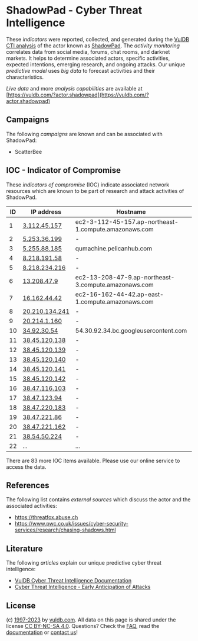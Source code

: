 # ShadowPad - Cyber Threat Intelligence

These _indicators_ were reported, collected, and generated during the [VulDB CTI analysis](https://vuldb.com/?kb.cti) of the actor known as [ShadowPad](https://vuldb.com/?actor.shadowpad). The _activity monitoring_ correlates data from social media, forums, chat rooms, and darknet markets. It helps to determine associated actors, specific activities, expected intentions, emerging research, and ongoing attacks. Our unique _predictive model_ uses _big data_ to forecast activities and their characteristics.

_Live data_ and more _analysis capabilities_ are available at [https://vuldb.com/?actor.shadowpad](https://vuldb.com/?actor.shadowpad)

## Campaigns

The following _campaigns_ are known and can be associated with ShadowPad:

* ScatterBee

## IOC - Indicator of Compromise

These _indicators of compromise_ (IOC) indicate associated network resources which are known to be part of research and attack activities of ShadowPad.

ID | IP address | Hostname | Campaign | Confidence
-- | ---------- | -------- | -------- | ----------
1 | [3.112.45.157](https://vuldb.com/?ip.3.112.45.157) | ec2-3-112-45-157.ap-northeast-1.compute.amazonaws.com | - | Medium
2 | [5.253.36.199](https://vuldb.com/?ip.5.253.36.199) | - | - | High
3 | [5.255.88.185](https://vuldb.com/?ip.5.255.88.185) | qumachine.pelicanhub.com | - | High
4 | [8.218.191.58](https://vuldb.com/?ip.8.218.191.58) | - | - | High
5 | [8.218.234.216](https://vuldb.com/?ip.8.218.234.216) | - | - | High
6 | [13.208.47.9](https://vuldb.com/?ip.13.208.47.9) | ec2-13-208-47-9.ap-northeast-3.compute.amazonaws.com | - | Medium
7 | [16.162.44.42](https://vuldb.com/?ip.16.162.44.42) | ec2-16-162-44-42.ap-east-1.compute.amazonaws.com | - | Medium
8 | [20.210.134.241](https://vuldb.com/?ip.20.210.134.241) | - | - | High
9 | [20.214.1.160](https://vuldb.com/?ip.20.214.1.160) | - | - | High
10 | [34.92.30.54](https://vuldb.com/?ip.34.92.30.54) | 54.30.92.34.bc.googleusercontent.com | - | Medium
11 | [38.45.120.138](https://vuldb.com/?ip.38.45.120.138) | - | - | High
12 | [38.45.120.139](https://vuldb.com/?ip.38.45.120.139) | - | - | High
13 | [38.45.120.140](https://vuldb.com/?ip.38.45.120.140) | - | - | High
14 | [38.45.120.141](https://vuldb.com/?ip.38.45.120.141) | - | - | High
15 | [38.45.120.142](https://vuldb.com/?ip.38.45.120.142) | - | - | High
16 | [38.47.116.103](https://vuldb.com/?ip.38.47.116.103) | - | - | High
17 | [38.47.123.94](https://vuldb.com/?ip.38.47.123.94) | - | - | High
18 | [38.47.220.183](https://vuldb.com/?ip.38.47.220.183) | - | - | High
19 | [38.47.221.86](https://vuldb.com/?ip.38.47.221.86) | - | - | High
20 | [38.47.221.162](https://vuldb.com/?ip.38.47.221.162) | - | - | High
21 | [38.54.50.224](https://vuldb.com/?ip.38.54.50.224) | - | - | High
22 | ... | ... | ... | ...

There are 83 more IOC items available. Please use our online service to access the data.

## References

The following list contains _external sources_ which discuss the actor and the associated activities:

* https://threatfox.abuse.ch
* https://www.pwc.co.uk/issues/cyber-security-services/research/chasing-shadows.html

## Literature

The following _articles_ explain our unique predictive cyber threat intelligence:

* [VulDB Cyber Threat Intelligence Documentation](https://vuldb.com/?kb.cti)
* [Cyber Threat Intelligence - Early Anticipation of Attacks](https://www.scip.ch/en/?labs.20201022)

## License

(c) [1997-2023](https://vuldb.com/?kb.changelog) by [vuldb.com](https://vuldb.com/?kb.about). All data on this page is shared under the license [CC BY-NC-SA 4.0](https://creativecommons.org/licenses/by-nc-sa/4.0/). Questions? Check the [FAQ](https://vuldb.com/?kb.faq), read the [documentation](https://vuldb.com/?kb) or [contact us](https://vuldb.com/?contact)!
